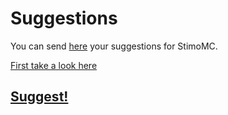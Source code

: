 # Suggestions
You can send [here](https://github.com/StimoMC/Suggestions/issues/new) your suggestions for StimoMC.

[First take a look here](https://trello.com/b/aSt0JRVP/stimomc)

## [Suggest!](https://github.com/StimoMC/Suggestions/issues/new)
